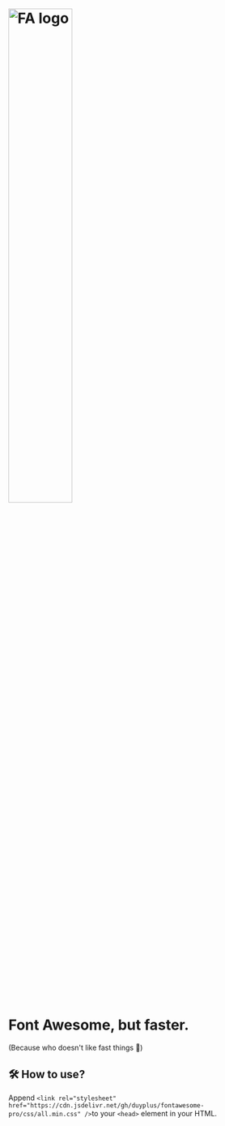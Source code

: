 <h1><img src="https://img.fortawesome.com/349cfdf6/logo-fa-pro.svg" alt="FA logo" width="50%"></h1>

# Font Awesome, but faster.
(Because who doesn't like fast things 🏃)

## 🛠️ How to use?
Append `<link rel="stylesheet" href="https://cdn.jsdelivr.net/gh/duyplus/fontawesome-pro/css/all.min.css" />`to your `<head>` element in your HTML.

